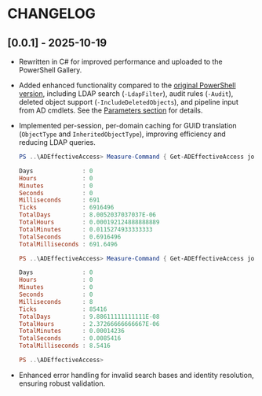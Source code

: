 # CHANGELOG

## [0.0.1] - 2025-10-19

- Rewritten in C# for improved performance and uploaded to the PowerShell Gallery.
- Added enhanced functionality compared to the [original PowerShell version](https://gist.github.com/santisq/a84af707780b1168f1fa390632096a5a), including LDAP search (`-LdapFilter`), audit rules (`-Audit`), deleted object support (`-IncludeDeletedObjects`), and pipeline input from AD cmdlets. See the [Parameters section](./docs/en-US/Get-ADEffectiveAccess.md#parameters) for details.
- Implemented per-session, per-domain caching for GUID translation (`ObjectType` and `InheritedObjectType`), improving efficiency and reducing LDAP queries.

    ```powershell
    PS ..\ADEffectiveAccess> Measure-Command { Get-ADEffectiveAccess john.galt }

    Days              : 0
    Hours             : 0
    Minutes           : 0
    Seconds           : 0
    Milliseconds      : 691
    Ticks             : 6916496
    TotalDays         : 8.0052037037037E-06
    TotalHours        : 0.000192124888888889
    TotalMinutes      : 0.0115274933333333
    TotalSeconds      : 0.6916496
    TotalMilliseconds : 691.6496

    PS ..\ADEffectiveAccess> Measure-Command { Get-ADEffectiveAccess john.galt }

    Days              : 0
    Hours             : 0
    Minutes           : 0
    Seconds           : 0
    Milliseconds      : 8
    Ticks             : 85416
    TotalDays         : 9.88611111111111E-08
    TotalHours        : 2.37266666666667E-06
    TotalMinutes      : 0.00014236
    TotalSeconds      : 0.0085416
    TotalMilliseconds : 8.5416

    PS ..\ADEffectiveAccess>
    ```

- Enhanced error handling for invalid search bases and identity resolution, ensuring robust validation.
